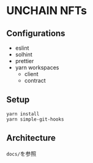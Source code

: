 # UNCHAIN NFTs

## Configurations

- eslint
- solhint
- prettier
- yarn workspaces
  - client
  - contract

## Setup

```
yarn install
yarn simple-git-hooks
```

## Architecture

`docs/`を参照
